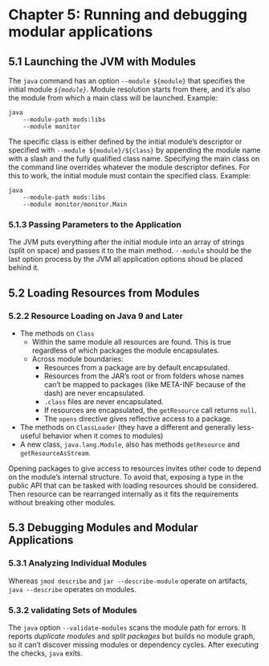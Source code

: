 # Chapter 5: Running and debugging modular applications

## 5.1	Launching the JVM with Modules

The `java` command has an option `--module ${module}` that specifies the initial module *`${module}`*. Module resolution starts from there, and it’s also the module from which a main class will be launched. Example:

```shell
java
    --module-path mods:libs
    --module monitor
```

The specific class is either defined by the initial module’s descriptor or specified with `--module ${module}/${class}` by appending the module name with a slash and the fully qualified class name. Specifying the main class on the command line overrides whatever the module descriptor defines. For this to work, the initial module must contain the specified class. Example:

```shell
java
    --module-path mods:libs
    --module monitor/monitor.Main
```
### 5.1.3 Passing Parameters to the Application

The JVM puts everything after the initial module into an array of strings (split on space) and passes it to the main method. `--module` should be the last option  process by the JVM all application options shoud be placed behind it.

## 5.2 Loading Resources from Modules

### 5.2.2 Resource Loading on Java 9 and Later

- The methods on `Class`
  * Within the same module all resources are found. This is true regardless of which packages the module encapsulates.
  * Across module boundaries:
    + Resources from a package are by default encapsulated.
    + Resources from the JAR’s root or from folders whose names can’t be mapped to packages (like META-INF because of the dash) are never encapsulated.
    + `.class` files are never encapsulated.
    + If resources are encapsulated, the `getResource` call returns `null`.
    + The `opens` directive gives reflective access to a package.
- The methods on `ClassLoader` (they have a different and generally less-useful behavior when it comes to modules)
- A new class, `java.lang.Module`, also has methods `getResource` and `getResourceAsStream`.

Opening packages to give access to resources invites other code to depend on the module’s internal structure. To avoid that, exposing a type in the public API that can be tasked with loading resources should be considered. Then resource can be rearranged internally as it fits the requirements without breaking other modules.

## 5.3	Debugging Modules and Modular Applications

### 5.3.1 Analyzing Individual Modules

Whereas `jmod describe` and `jar --describe-module` operate on artifacts, `java --describe` operates on modules.

### 5.3.2 validating Sets of Modules

The `java` option `--validate-modules` scans the module path for errors. It reports *duplicate modules* and *split packages* but builds no module graph, so it can’t discover missing modules or dependency cycles. After executing the checks, `java` exits.
